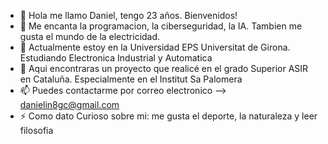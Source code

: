 - 👋 Hola me llamo Daniel, tengo 23 años. Bienvenidos!
- 👀 Me encanta la programacion, la ciberseguridad, la IA. Tambien me gusta el mundo de la electricidad.
- 🌱 Actualmente estoy en la Universidad EPS Universitat de Girona. Estudiando Electronica Industrial y Automatica
- 💞️ Aqui encontraras un proyecto que realicé en el grado Superior ASIR en Cataluña. Especialmente en el Institut Sa Palomera
- 📫 Puedes contactarme por correo electronico --> danielin8gc@gmail.com
- ⚡ Como dato Curioso sobre mi: me gusta el deporte, la naturaleza y leer filosofia
